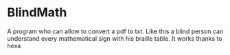 # BlindMath
A program who can allow to convert a pdf to txt. Like this a blind person can understand every mathematical sign with his braille table. It works thanks to hexa
